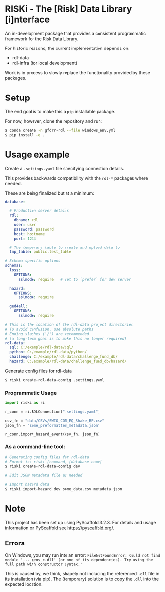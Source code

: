 # RISKi - The [Risk] Data Library [i]nterface

An in-development package that provides a consistent programmatic framework for the Risk Data Library.

For historic reasons, the current implementation depends on:

* rdl-data
* rdl-infra (for local development)

Work is in process to slowly replace the functionality provided by these packages.

# Setup

The end goal is to make this a `pip` installable package.

For now, however, clone the repository and run:

```bash
$ conda create -n gfdrr-rdl --file windows_env.yml
$ pip install -e .
```

# Usage example

Create a `.settings.yaml` file specifying connection details.

This provides backwards compatibility with the `rdl-*` packages where needed.

These are being finalized but at a minimum:

```yaml
database:

  # Production server details
  rdl:
    dbname: rdl
    user: user
    password: password
    host: hostname
    port: 1234

  # The temporary table to create and upload data to 
  tmp_table: public.test_table

# Schema specific options
schemas:
  loss:
    OPTIONS:
      sslmode: require   # set to `prefer` for dev server

  hazard:
    OPTIONS:
      sslmode: require

  ged4all:
    OPTIONS:
      sslmode: require

# This is the location of the rdl-data project directories
# To avoid confusion, use absolute paths
# Ending slashes ('/') are recommended
# (a long-term goal is to make this no longer required)
rdl-data:
  sql: C:/example/rdl-data/sql/
  python: C:/example/rdl-data/python/
  challenge: C:/example/rdl-data/challenge_fund_db/
  hazard: C:/example/rdl-data/challenge_fund_db/hazard/
```

Generate config files for rdl-data

```bash
$ riski create-rdl-data-config .settings.yaml
```

### Programmatic Usage

```python
import riski as ri

r_conn = ri.RDLConnection(".settings.yaml")

csv_fn = "data/CSVs/SWIO_COM_EQ_Shake_RP.csv"
json_fn = "some_preformatted_metadata.json"

r_conn.import_hazard_event(csv_fn, json_fn)
```


### As a command-line tool:

```bash
# Generating config files for rdl-data
# Format is: riski [command] [database name]
$ riski create-rdl-data-config dev

# Edit JSON metadata file as needed

# Import hazard data
$ riski import-hazard dev some_data.csv metadata.json
```


# Note

This project has been set up using PyScaffold 3.2.3. For details and usage
information on PyScaffold see https://pyscaffold.org/.


## Errors

On Windows, you may run into an error: `FileNotFoundError: Could not find module '... geos_c.dll' (or one of its dependencies). Try using the full path with constructor syntax.'`

This is caused by, we think, shapely not including the referenced `.dll` file in its installation (via pip). The (temporary) solution is to copy the `.dll` into the expected location.
